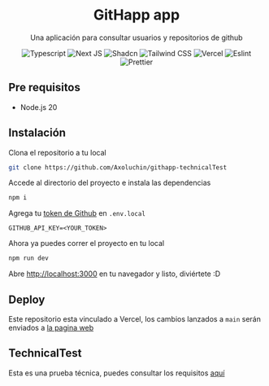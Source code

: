 <h1 align='center'>
  GitHapp app
</h1>

<p align='center'>
  Una aplicación para consultar usuarios y repositorios de github
</p>

<p align='center'>
<img alt="Typescript" src="https://img.shields.io/badge/TypeScript-007ACC?style=for-the-badge&logo=typescript&logoColor=white" />
<img alt="Next JS" src="https://img.shields.io/badge/next%20js-000000?style=for-the-badge&logo=nextdotjs&logoColor=white">
<img alt="Shadcn" src="https://img.shields.io/badge/shadcn%2Fui-000000?style=for-the-badge&logo=shadcnui&logoColor=white">
<img alt="Tailwind CSS" src="https://img.shields.io/badge/Tailwind_CSS-38B2AC?style=for-the-badge&logo=tailwind-css&logoColor=white">
<img alt="Vercel" src="https://img.shields.io/badge/Vercel-000000?style=for-the-badge&logo=vercel&logoColor=white">
<img alt="Eslint" src="https://img.shields.io/badge/eslint-3A33D1?style=for-the-badge&logo=eslint&logoColor=white">
<img alt="Prettier" src="https://img.shields.io/badge/prettier-1A2C34?style=for-the-badge&logo=prettier&logoColor=F7BA3E">
</p>

## Pre requisitos

- Node.js 20

## Instalación

Clona el repositorio a tu local

```bash
git clone https://github.com/Axoluchin/githapp-technicalTest
```

Accede al directorio del proyecto e instala las dependencias

```bash
npm i
```

Agrega tu [token de Github](https://github.com/settings/tokens) en `.env.local`

```
GITHUB_API_KEY=<YOUR_TOKEN>
```

Ahora ya puedes correr el proyecto en tu local

```bash
npm run dev
```

Abre [http://localhost:3000](http://localhost:3000) en tu navegador y listo, diviértete :D

## Deploy

Este repositorio esta vinculado a Vercel, los cambios lanzados a `main` serán enviados a [la pagina web](https://githapp-technical-test.vercel.app/)

## TechnicalTest

Esta es una prueba técnica, puedes consultar los requisitos [aquí](./TechnicalTest.md)
